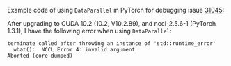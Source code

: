 Example code of using  `DataParallel` in PyTorch for debugging issue [31045](https://github.com/pytorch/pytorch/issues/31045):

After upgrading to CUDA 10.2 (10.2, V10.2.89), and nccl-2.5.6-1 (PyTorch 1.3.1), I have the following error when using `DataParallel`:

```
terminate called after throwing an instance of 'std::runtime_error'
  what():  NCCL Error 4: invalid argument
Aborted (core dumped)
```

